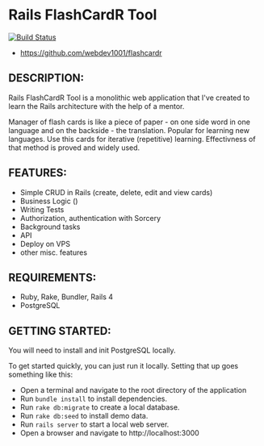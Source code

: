 # Rails FlashCardR Tool

[![Build Status](https://travis-ci.org/webdev1001/flashcardr.svg?branch=master)](https://travis-ci.org/webdev1001/flashcardr)

* https://github.com/webdev1001/flashcardr

## DESCRIPTION:

Rails FlashCardR Tool is a monolithic web application that I've created to learn the Rails architecture with the help of a mentor.

Manager of flash cards is like a piece of paper - on one side word in one language and on the backside - the translation. Popular for learning new languages. Use this cards for iterative (repetitive) learning. Effectivness of that method is proved and widely used.

## FEATURES:

- Simple CRUD in Rails (create, delete, edit and view cards)
- Business Logic ()
- Writing Tests
- Authorization, authentication with Sorcery
- Background tasks
- API
- Deploy on VPS
- other misc. features

## REQUIREMENTS:

- Ruby, Rake, Bundler, Rails 4
- PostgreSQL

## GETTING STARTED:

You will need to install and init PostgreSQL locally.

To get started quickly, you can just run it locally. Setting that up goes something like this:

* Open a terminal and navigate to the root directory of the application
* Run ```bundle install``` to install dependencies.
* Run ```rake db:migrate``` to create a local database.
* Run ```rake db:seed``` to install demo data.
* Run ```rails server``` to start a local web server.
* Open a browser and navigate to http://localhost:3000
